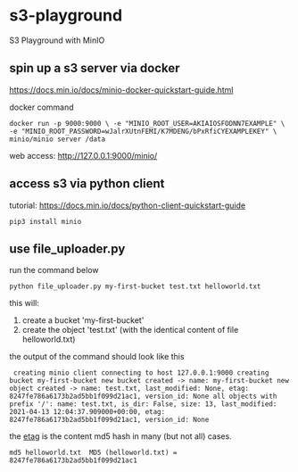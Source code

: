 # s3-playground
S3 Playground with MinIO

## spin up a s3 server via docker

https://docs.min.io/docs/minio-docker-quickstart-guide.html

docker command

`
docker run -p 9000:9000 \
  -e "MINIO_ROOT_USER=AKIAIOSFODNN7EXAMPLE" \
  -e "MINIO_ROOT_PASSWORD=wJalrXUtnFEMI/K7MDENG/bPxRfiCYEXAMPLEKEY" \
  minio/minio server /data
`

web access: http://127.0.0.1:9000/minio/

## access s3 via python client

tutorial: https://docs.min.io/docs/python-client-quickstart-guide

`pip3 install minio`

## use file_uploader.py

run the command below

`
python file_uploader.py my-first-bucket test.txt helloworld.txt
`

this will:
1. create a bucket 'my-first-bucket' 
2. create the object 'test.txt' (with the identical content of file helloworld.txt)

the output of the command should look like this

`
creating minio client connecting to host 127.0.0.1:9000
creating bucket my-first-bucket
new bucket created -> name: my-first-bucket
new object created -> name: test.txt, last_modified: None, etag: 8247fe786a6173b2ad5bb1f099d21ac1, version_id: None
all objects with prefix '/':
name: test.txt, is_dir: False, size: 13, last_modified: 2021-04-13 12:04:37.909000+00:00, etag: 8247fe786a6173b2ad5bb1f099d21ac1, version_id: None`

the [etag](https://docs.aws.amazon.com/AmazonS3/latest/API/API_Object.html) is the content md5 hash in many (but not all) cases.

`
md5 helloworld.txt 
MD5 (helloworld.txt) = 8247fe786a6173b2ad5bb1f099d21ac1
`

